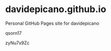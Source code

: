 # davidepicano.github.io
Personal GitHub Pages site for davidepicano






















qsorn17

zyNu7x9Zc
